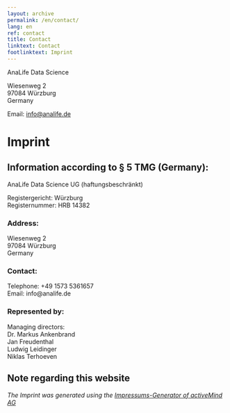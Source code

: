 ```yaml
---
layout: archive
permalink: /en/contact/
lang: en
ref: contact
title: Contact
linktext: Contact
footlinktext: Imprint
---
```


AnaLife Data Science

Wiesenweg 2<br>
97084 Würzburg<br>
Germany

Email: info@analife.de


<h1>Imprint</h1>
<h2>Information according to § 5 TMG (Germany):</h2>
<p>AnaLife Data Science UG (haftungsbeschränkt)<br /></p>
<p>Registergericht: Würzburg<br />
Registernummer: HRB 14382<br></p>
<h3>Address:</h3>
<p>Wiesenweg 2<br>97084 Würzburg<br>Germany<br></p>
<h3>Contact:</h3>
<p>Telephone: +49 1573 5361657<br>Email: info@analife.de</p>
<h3>Represented by:</h3>
<p>Managing directors:
<br>Dr. Markus Ankenbrand
<br>Jan Freudenthal
<br>Ludwig Leidinger
<br>Niklas Terhoeven</p>
<h2>Note regarding this website</h2>
<p><em>The Imprint was generated using the <a href="https://www.activemind.de/datenschutz/impressums-generator/">Impressums-Generator of activeMind AG</a></em></p>
